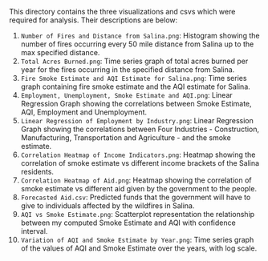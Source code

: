 This directory contains the three visualizations and csvs which were required for analysis. Their descriptions are below:  

1. `Number of Fires and Distance from Salina.png`: Histogram showing the number of fires occurring every 50 mile distance from Salina up to the max specified distance.  
2. `Total Acres Burned.png`: Time series graph of total acres burned per year for the fires occurring in the specified distance from Salina.  
3. `Fire Smoke Estimate and AQI Estimate for Salina.png`: Time series graph containing fire smoke estimate and the AQI estimate for Salina.  
4. `Employment, Unemployment, Smoke Estimate and AQI.png`: Linear Regression Graph showing the correlations between Smoke Estimate, AQI, Employment and Unemployment.
5. `Linear Regression of Employment by Industry.png`: Linear Regression Graph showing the correlations between Four Industries - Construction, Manufacturing, Transportation and Agriculture - and the smoke estimate.
6. `Correlation Heatmap of Income Indicators.png`: Heatmap showing the correlation of smoke estimate vs different income brackets of the Salina residents.
7. `Correlation Heatmap of Aid.png`: Heatmap showing the correlation of smoke estimate vs different aid given by the government to the people.
8. `Forecasted Aid.csv`: Predicted funds that the government will have to give to individuals affected by the wildfires in Salina.
9. `AQI vs Smoke Estimate.png`: Scatterplot representation the relationship between my computed Smoke Estimate and AQI with confidence interval.
10. `Variation of AQI and Smoke Estimate by Year.png`: Time series graph of the values of AQI and Smoke Estimate over the years, with log scale.


